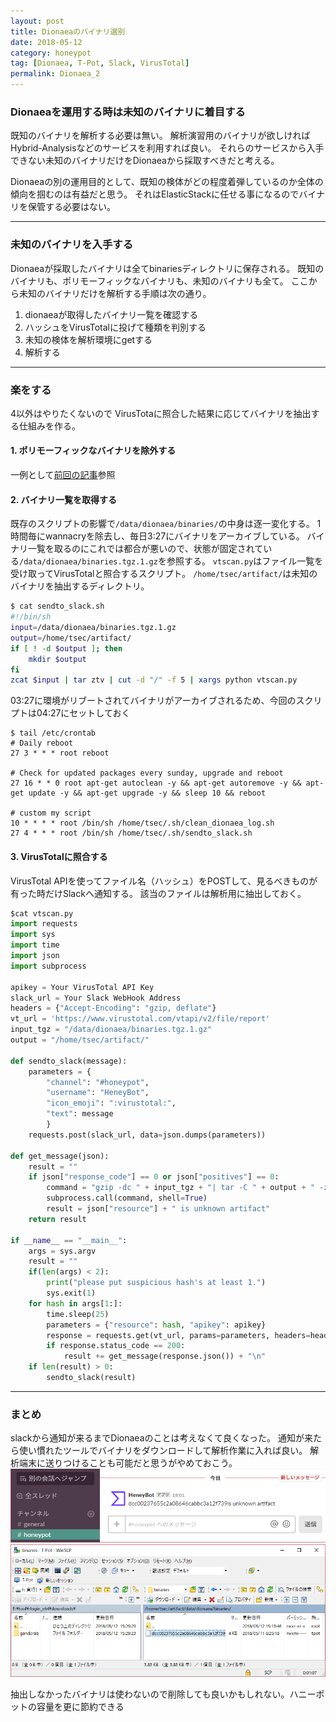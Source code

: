 ```yaml
---
layout: post
title: Dionaeaのバイナリ選別
date: 2018-05-12
category: honeypot
tag: [Dionaea, T-Pot, Slack, VirusTotal]
permalink: Dionaea_2
---
```


### Dionaeaを運用する時は未知のバイナリに着目する

既知のバイナリを解析する必要は無い。
解析演習用のバイナリが欲しければHybrid-Analysisなどのサービスを利用すれば良い。
それらのサービスから入手できない未知のバイナリだけをDionaeaから採取すべきだと考える。

Dionaeaの別の運用目的として、既知の検体がどの程度着弾しているのか全体の傾向を掴むのは有益だと思う。
それはElasticStackに任せる事になるのでバイナリを保管する必要はない。

---
### 未知のバイナリを入手する

Dionaeaが採取したバイナリは全てbinariesディレクトリに保存される。
既知のバイナリも、ポリモーフィックなバイナリも、未知のバイナリも全て。
ここから未知のバイナリだけを解析する手順は次の通り。

1. dionaeaが取得したバイナリ一覧を確認する
2. ハッシュをVirusTotalに投げて種類を判別する
3. 未知の検体を解析環境にgetする
4. 解析する

---
### 楽をする

4以外はやりたくないので
VirusTotaに照合した結果に応じてバイナリを抽出する仕組みを作る。

#### 1. ポリモーフィックなバイナリを除外する

一例として[前回の記事](Dionaea_1)参照

#### 2. バイナリ一覧を取得する

既存のスクリプトの影響で`/data/dionaea/binaries/`の中身は逐一変化する。
1時間毎にwannacryを除去し、毎日3:27にバイナリをアーカイブしている。
バイナリ一覧を取るのにこれでは都合が悪いので、状態が固定されている`/data/dionaea/binaries.tgz.1.gz`を参照する。
`vtscan.py`はファイル一覧を受け取ってVirusTotalと照合するスクリプト。
`/home/tsec/artifact/`は未知のバイナリを抽出するディレクトリ。

```sh
$ cat sendto_slack.sh
#!/bin/sh
input=/data/dionaea/binaries.tgz.1.gz
output=/home/tsec/artifact/
if [ ! -d $output ]; then
    mkdir $output
fi
zcat $input | tar ztv | cut -d "/" -f 5 | xargs python vtscan.py
```

03:27に環境がリブートされてバイナリがアーカイブされるため、今回のスクリプトは04:27にセットしておく

```
$ tail /etc/crontab
# Daily reboot
27 3 * * * root reboot

# Check for updated packages every sunday, upgrade and reboot
27 16 * * 0 root apt-get autoclean -y && apt-get autoremove -y && apt-get update -y && apt-get upgrade -y && sleep 10 && reboot

# custom my script
10 * * * * root /bin/sh /home/tsec/.sh/clean_dionaea_log.sh
27 4 * * * root /bin/sh /home/tsec/.sh/sendto_slack.sh
```

#### 3. VirusTotalに照合する

VirusTotal APIを使ってファイル名（ハッシュ）をPOSTして、見るべきものが有った時だけSlackへ通知する。
該当のファイルは解析用に抽出しておく。

```python
$cat vtscan.py
import requests
import sys
import time
import json
import subprocess

apikey = Your VirusTotal API Key
slack_url = Your Slack WebHook Address
headers = {"Accept-Encoding": "gzip, deflate"}
vt_url = 'https://www.virustotal.com/vtapi/v2/file/report'
input_tgz = "/data/dionaea/binaries.tgz.1.gz"
output = "/home/tsec/artifact/"

def sendto_slack(message):
    parameters = {
        "channel": "#honeypot",
        "username": "HeneyBot",
        "icon_emoji": ":virustotal:",
        "text": message
        }
    requests.post(slack_url, data=json.dumps(parameters))

def get_message(json):
    result = ""
    if json["response_code"] == 0 or json["positives"] == 0:
        command = "gzip -dc " + input_tgz + "| tar -C " + output + " -zx data/dionaea/binaries/" + json["resource"]
        subprocess.call(command, shell=True)
        result = json["resource"] + " is unknown artifact"
    return result

if __name__ == "__main__":
    args = sys.argv
    result = ""
    if(len(args) < 2):
        print("please put suspicious hash's at least 1.")
        sys.exit(1)
    for hash in args[1:]:
        time.sleep(25)
        parameters = {"resource": hash, "apikey": apikey}
        response = requests.get(vt_url, params=parameters, headers=headers)
        if response.status_code == 200:
            result += get_message(response.json()) + "\n"
    if len(result) > 0:
        sendto_slack(result)
```

---
### まとめ

slackから通知が来るまでDionaeaのことは考えなくて良くなった。
通知が来たら使い慣れたツールでバイナリをダウンロードして解析作業に入れば良い。
解析端末に送りつけることも可能だと思うがやめておこう。
![slack](/assets/images/post/slack.png)
![winscp](/assets/images/post/winscp.png)

抽出しなかったバイナリは使わないので削除しても良いかもしれない。ハニーポットの容量を更に節約できる
